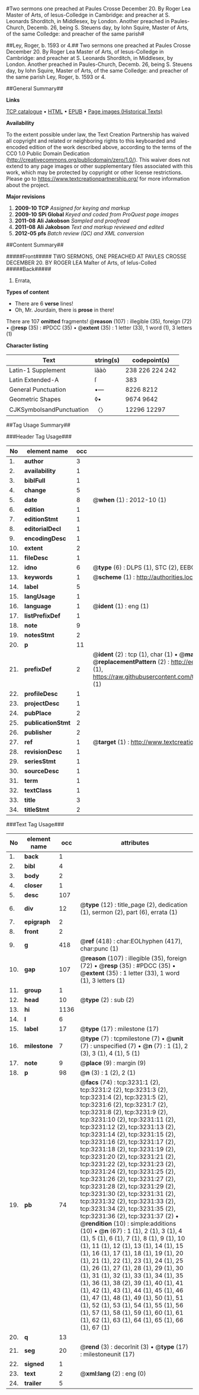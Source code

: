#Two sermons one preached at Paules Crosse December 20. By Roger Lea Master of Arts, of Iesus-Colledge in Cambridge: and preacher at S. Leonards Shorditch, in Middlesex, by London. Another preached in Paules-Church, Decemb. 26, being S. Steuens day, by Iohn Squire, Master of Arts, of the same Colledge: and preacher of the same parish#

##Ley, Roger, b. 1593 or 4.##
Two sermons one preached at Paules Crosse December 20. By Roger Lea Master of Arts, of Iesus-Colledge in Cambridge: and preacher at S. Leonards Shorditch, in Middlesex, by London. Another preached in Paules-Church, Decemb. 26, being S. Steuens day, by Iohn Squire, Master of Arts, of the same Colledge: and preacher of the same parish
Ley, Roger, b. 1593 or 4.

##General Summary##

**Links**

[TCP catalogue](http://www.ota.ox.ac.uk/tcp/)  • 
[HTML](http://tei.it.ox.ac.uk/tcp/Texts-HTML/free/A05/A05417.html)  • 
[EPUB](http://tei.it.ox.ac.uk/tcp/Texts-EPUB/free/A05/A05417.epub) • 
[Page images (Historical Texts)](https://historicaltexts.jisc.ac.uk/eebo-99838842e)

**Availability**

To the extent possible under law, the Text Creation Partnership has waived all copyright and related or neighboring rights to this keyboarded and encoded edition of the work described above, according to the terms of the CC0 1.0 Public Domain Dedication (http://creativecommons.org/publicdomain/zero/1.0/). This waiver does not extend to any page images or other supplementary files associated with this work, which may be protected by copyright or other license restrictions. Please go to https://www.textcreationpartnership.org/ for more information about the project.

**Major revisions**

1. __2009-10__ __TCP__ *Assigned for keying and markup*
1. __2009-10__ __SPi Global__ *Keyed and coded from ProQuest page images*
1. __2011-08__ __Ali Jakobson__ *Sampled and proofread*
1. __2011-08__ __Ali Jakobson__ *Text and markup reviewed and edited*
1. __2012-05__ __pfs__ *Batch review (QC) and XML conversion*

##Content Summary##

#####Front#####
TWO SERMONS, ONE PREACHED AT PAVLES CROSSE DECEMBER 20. BY ROGER LEA Maſter of Arts, of Ieſus-Colled
#####Back#####

1. Errata,

**Types of content**

  * There are 6 **verse** lines!
  * Oh, Mr. Jourdain, there is **prose** in there!

There are 107 **omitted** fragments! 
 @__reason__ (107) : illegible (35), foreign (72)  •  @__resp__ (35) : #PDCC (35)  •  @__extent__ (35) : 1 letter (33), 1 word (1), 3 letters (1)

**Character listing**


|Text|string(s)|codepoint(s)|
|---|---|---|
|Latin-1 Supplement|îâàò|238 226 224 242|
|Latin Extended-A|ſ|383|
|General Punctuation|•—|8226 8212|
|Geometric Shapes|◊▪|9674 9642|
|CJKSymbolsandPunctuation|〈〉|12296 12297|

##Tag Usage Summary##

###Header Tag Usage###

|No|element name|occ|attributes|
|---|---|---|---|
|1.|__author__|3||
|2.|__availability__|1||
|3.|__biblFull__|1||
|4.|__change__|5||
|5.|__date__|8| @__when__ (1) : 2012-10 (1)|
|6.|__edition__|1||
|7.|__editionStmt__|1||
|8.|__editorialDecl__|1||
|9.|__encodingDesc__|1||
|10.|__extent__|2||
|11.|__fileDesc__|1||
|12.|__idno__|6| @__type__ (6) : DLPS (1), STC (2), EEBO-CITATION (1), PROQUEST (1), VID (1)|
|13.|__keywords__|1| @__scheme__ (1) : http://authorities.loc.gov/ (1)|
|14.|__label__|5||
|15.|__langUsage__|1||
|16.|__language__|1| @__ident__ (1) : eng (1)|
|17.|__listPrefixDef__|1||
|18.|__note__|9||
|19.|__notesStmt__|2||
|20.|__p__|11||
|21.|__prefixDef__|2| @__ident__ (2) : tcp (1), char (1)  •  @__matchPattern__ (2) : ([0-9\-]+):([0-9IVX]+) (1), (.+) (1)  •  @__replacementPattern__ (2) : http://eebo.chadwyck.com/downloadtiff?vid=$1&page=$2 (1), https://raw.githubusercontent.com/textcreationpartnership/Texts/master/tcpchars.xml#$1 (1)|
|22.|__profileDesc__|1||
|23.|__projectDesc__|1||
|24.|__pubPlace__|2||
|25.|__publicationStmt__|2||
|26.|__publisher__|2||
|27.|__ref__|1| @__target__ (1) : http://www.textcreationpartnership.org/docs/. (1)|
|28.|__revisionDesc__|1||
|29.|__seriesStmt__|1||
|30.|__sourceDesc__|1||
|31.|__term__|1||
|32.|__textClass__|1||
|33.|__title__|3||
|34.|__titleStmt__|2||


###Text Tag Usage###

|No|element name|occ|attributes|
|---|---|---|---|
|1.|__back__|1||
|2.|__bibl__|4||
|3.|__body__|2||
|4.|__closer__|1||
|5.|__desc__|107||
|6.|__div__|12| @__type__ (12) : title_page (2), dedication (1), sermon (2), part (6), errata (1)|
|7.|__epigraph__|2||
|8.|__front__|2||
|9.|__g__|418| @__ref__ (418) : char:EOLhyphen (417), char:punc (1)|
|10.|__gap__|107| @__reason__ (107) : illegible (35), foreign (72)  •  @__resp__ (35) : #PDCC (35)  •  @__extent__ (35) : 1 letter (33), 1 word (1), 3 letters (1)|
|11.|__group__|1||
|12.|__head__|10| @__type__ (2) : sub (2)|
|13.|__hi__|1136||
|14.|__l__|6||
|15.|__label__|17| @__type__ (17) : milestone (17)|
|16.|__milestone__|7| @__type__ (7) : tcpmilestone (7)  •  @__unit__ (7) : unspecified (7)  •  @__n__ (7) : 1 (1), 2 (3), 3 (1), 4 (1), 5 (1)|
|17.|__note__|9| @__place__ (9) : margin (9)|
|18.|__p__|98| @__n__ (3) : 1 (2), 2 (1)|
|19.|__pb__|74| @__facs__ (74) : tcp:3231:1 (2), tcp:3231:2 (2), tcp:3231:3 (2), tcp:3231:4 (2), tcp:3231:5 (2), tcp:3231:6 (2), tcp:3231:7 (2), tcp:3231:8 (2), tcp:3231:9 (2), tcp:3231:10 (2), tcp:3231:11 (2), tcp:3231:12 (2), tcp:3231:13 (2), tcp:3231:14 (2), tcp:3231:15 (2), tcp:3231:16 (2), tcp:3231:17 (2), tcp:3231:18 (2), tcp:3231:19 (2), tcp:3231:20 (2), tcp:3231:21 (2), tcp:3231:22 (2), tcp:3231:23 (2), tcp:3231:24 (2), tcp:3231:25 (2), tcp:3231:26 (2), tcp:3231:27 (2), tcp:3231:28 (2), tcp:3231:29 (2), tcp:3231:30 (2), tcp:3231:31 (2), tcp:3231:32 (2), tcp:3231:33 (2), tcp:3231:34 (2), tcp:3231:35 (2), tcp:3231:36 (2), tcp:3231:37 (2)  •  @__rendition__ (10) : simple:additions (10)  •  @__n__ (67) : 1 (1), 2 (1), 3 (1), 4 (1), 5 (1), 6 (1), 7 (1), 8 (1), 9 (1), 10 (1), 11 (1), 12 (1), 13 (1), 14 (1), 15 (1), 16 (1), 17 (1), 18 (1), 19 (1), 20 (1), 21 (1), 22 (1), 23 (1), 24 (1), 25 (1), 26 (1), 27 (1), 28 (1), 29 (1), 30 (1), 31 (1), 32 (1), 33 (1), 34 (1), 35 (1), 36 (1), 38 (2), 39 (1), 40 (1), 41 (1), 42 (1), 43 (1), 44 (1), 45 (1), 46 (1), 47 (1), 48 (1), 49 (1), 50 (1), 51 (1), 52 (1), 53 (1), 54 (1), 55 (1), 56 (1), 57 (1), 58 (1), 59 (1), 60 (1), 61 (1), 62 (1), 63 (1), 64 (1), 65 (1), 66 (1), 67 (1)|
|20.|__q__|13||
|21.|__seg__|20| @__rend__ (3) : decorInit (3)  •  @__type__ (17) : milestoneunit (17)|
|22.|__signed__|1||
|23.|__text__|2| @__xml:lang__ (2) : eng (0)|
|24.|__trailer__|5||
